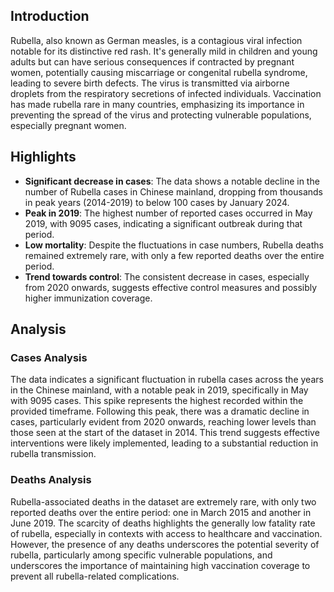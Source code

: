 ## Introduction

Rubella, also known as German measles, is a contagious viral infection notable for its distinctive red rash. It's generally mild in children and young adults but can have serious consequences if contracted by pregnant women, potentially causing miscarriage or congenital rubella syndrome, leading to severe birth defects. The virus is transmitted via airborne droplets from the respiratory secretions of infected individuals. Vaccination has made rubella rare in many countries, emphasizing its importance in preventing the spread of the virus and protecting vulnerable populations, especially pregnant women.

## Highlights

- **Significant decrease in cases**: The data shows a notable decline in the number of Rubella cases in Chinese mainland, dropping from thousands in peak years (2014-2019) to below 100 cases by January 2024. <br/>
- **Peak in 2019**: The highest number of reported cases occurred in May 2019, with 9095 cases, indicating a significant outbreak during that period. <br/>
- **Low mortality**: Despite the fluctuations in case numbers, Rubella deaths remained extremely rare, with only a few reported deaths over the entire period. <br/>
- **Trend towards control**: The consistent decrease in cases, especially from 2020 onwards, suggests effective control measures and possibly higher immunization coverage.

## Analysis

### Cases Analysis
The data indicates a significant fluctuation in rubella cases across the years in the Chinese mainland, with a notable peak in 2019, specifically in May with 9095 cases. This spike represents the highest recorded within the provided timeframe. Following this peak, there was a dramatic decline in cases, particularly evident from 2020 onwards, reaching lower levels than those seen at the start of the dataset in 2014. This trend suggests effective interventions were likely implemented, leading to a substantial reduction in rubella transmission.

### Deaths Analysis
Rubella-associated deaths in the dataset are extremely rare, with only two reported deaths over the entire period: one in March 2015 and another in June 2019. The scarcity of deaths highlights the generally low fatality rate of rubella, especially in contexts with access to healthcare and vaccination. However, the presence of any deaths underscores the potential severity of rubella, particularly among specific vulnerable populations, and underscores the importance of maintaining high vaccination coverage to prevent all rubella-related complications.
